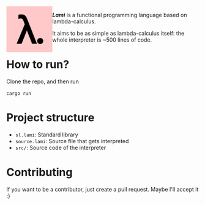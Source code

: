 <img width="120px" align="left" src="media/logo.png">

**_Lami_** is a functional programming language based on lambda-calculus.

It aims to be as simple as lambda-calculus itself: the whole interpreter is ~500 lines of code.

# How to run?

Clone the repo, and then run

```
cargo run
```

# Project structure

- `sl.lami`: Standard library
- `source.lami`: Source file that gets interpreted
- `src/`: Source code of the interpreter

# Contributing

If you want to be a contributor, just create a pull request. Maybe I'll accept it :}
